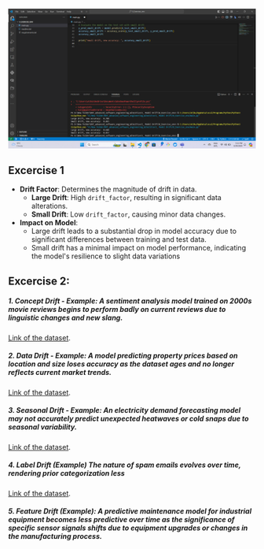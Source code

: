 ![Quality Gate Status](https://github.com/atikul-islam-sajib/Other-Tasks/blob/main/projects/Model-Drift/Screenshot%20(48).png)


## Excercise 1

- **Drift Factor**: Determines the magnitude of drift in data.
  - **Large Drift**: High `drift_factor`, resulting in significant data alterations.
  - **Small Drift**: Low `drift_factor`, causing minor data changes.
- **Impact on Model**:
  - Large drift leads to a substantial drop in model accuracy due to significant differences between training and test data.
  - Small drift has a minimal impact on model performance, indicating the model's resilience to slight data variations
 

## Excercise 2:

##### 1. Concept Drift - **Example**: A sentiment analysis model trained on 2000s movie reviews begins to perform badly on current reviews due to linguistic changes and new slang.


[Link of the dataset](https://www.kaggle.com/datasets/abhi8923shriv/sentiment-analysis-dataset).


##### 2. Data Drift - **Example**: A model predicting property prices based on location and size loses accuracy as the dataset ages and no longer reflects current market trends.

[Link of the dataset]( https://www.kaggle.com/competitions/house-prices-advanced-regression-techniques).

##### 3. Seasonal Drift - **Example**: An electricity demand forecasting model may not accurately predict unexpected heatwaves or cold snaps due to seasonal variability.

[Link of the dataset](https://www.kaggle.com/code/manualrg/daily-electricity-demand-forecast-machine-learning).


##### 4. Label Drift (Example) The nature of spam emails evolves over time, rendering prior categorization less

[Link of the dataset](https://www.kaggle.com/datasets/uciml/sms-spam-collection-dataset).

##### 5. Feature Drift (Example): A predictive maintenance model for industrial equipment becomes less predictive over time as the significance of specific sensor signals shifts due to equipment upgrades or changes in the manufacturing process.

